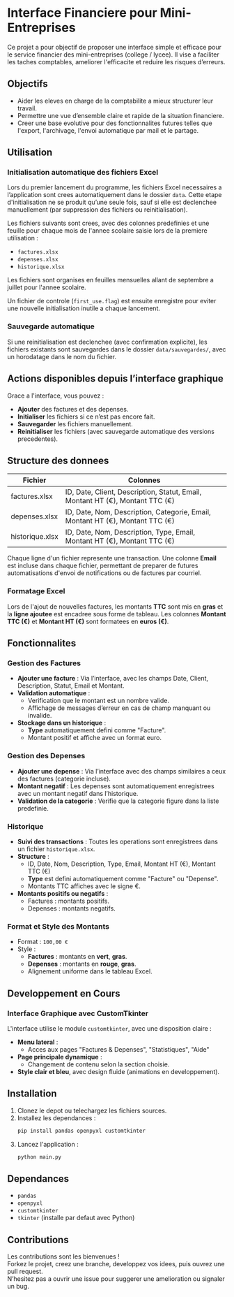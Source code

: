 # Interface Financiere pour Mini-Entreprises

Ce projet a pour objectif de proposer une interface simple et efficace pour le service financier des mini-entreprises (college / lycee). Il vise a faciliter les taches comptables, ameliorer l'efficacite et reduire les risques d’erreurs.

## Objectifs

- Aider les eleves en charge de la comptabilite a mieux structurer leur travail.
- Permettre une vue d’ensemble claire et rapide de la situation financiere.
- Creer une base evolutive pour des fonctionnalites futures telles que l'export, l'archivage, l'envoi automatique par mail et le partage.

## Utilisation

### Initialisation automatique des fichiers Excel

Lors du premier lancement du programme, les fichiers Excel necessaires a l’application sont crees automatiquement dans le dossier `data`. Cette etape d'initialisation ne se produit qu’une seule fois, sauf si elle est declenchee manuellement (par suppression des fichiers ou reinitialisation).

Les fichiers suivants sont crees, avec des colonnes predefinies et une feuille pour chaque mois de l'annee scolaire saisie lors de la premiere utilisation :

- `factures.xlsx`
- `depenses.xlsx`
- `historique.xlsx`

Les fichiers sont organises en feuilles mensuelles allant de septembre a juillet pour l'annee scolaire.

Un fichier de controle (`first_use.flag`) est ensuite enregistre pour eviter une nouvelle initialisation inutile a chaque lancement.

### Sauvegarde automatique

Si une reinitialisation est declenchee (avec confirmation explicite), les fichiers existants sont sauvegardes dans le dossier `data/sauvegardes/`, avec un horodatage dans le nom du fichier.

## Actions disponibles depuis l’interface graphique

Grace a l'interface, vous pouvez :

- **Ajouter** des factures et des depenses.
- **Initialiser** les fichiers si ce n’est pas encore fait.
- **Sauvegarder** les fichiers manuellement.
- **Reinitialiser** les fichiers (avec sauvegarde automatique des versions precedentes).

## Structure des donnees

| Fichier           | Colonnes                                                                 |
|-------------------|--------------------------------------------------------------------------|
| factures.xlsx     | ID, Date, Client, Description, Statut, Email, Montant HT (€), Montant TTC (€) |
| depenses.xlsx     | ID, Date, Nom, Description, Categorie, Email, Montant HT (€), Montant TTC (€) |
| historique.xlsx   | ID, Date, Nom, Description, Type, Email, Montant HT (€), Montant TTC (€)   |

Chaque ligne d'un fichier represente une transaction. Une colonne **Email** est incluse dans chaque fichier, permettant de preparer de futures automatisations d'envoi de notifications ou de factures par courriel.

### Formatage Excel

Lors de l'ajout de nouvelles factures, les montants **TTC** sont mis en **gras** et la **ligne ajoutee** est encadree sous forme de tableau. Les colonnes **Montant TTC (€)** et **Montant HT (€)** sont formatees en **euros (€)**.

## Fonctionnalites

### Gestion des Factures

- **Ajouter une facture** : Via l’interface, avec les champs Date, Client, Description, Statut, Email et Montant.
- **Validation automatique** :
  - Verification que le montant est un nombre valide.
  - Affichage de messages d’erreur en cas de champ manquant ou invalide.
- **Stockage dans un historique** :
  - **Type** automatiquement defini comme "Facture".
  - Montant positif et affiche avec un format euro.

### Gestion des Depenses

- **Ajouter une depense** : Via l’interface avec des champs similaires a ceux des factures (categorie incluse).
- **Montant negatif** : Les depenses sont automatiquement enregistrees avec un montant negatif dans l’historique.
- **Validation de la categorie** : Verifie que la categorie figure dans la liste predefinie.

### Historique

- **Suivi des transactions** : Toutes les operations sont enregistrees dans un fichier `historique.xlsx`.
- **Structure** :
  - ID, Date, Nom, Description, Type, Email, Montant HT (€), Montant TTC (€)
  - **Type** est defini automatiquement comme "Facture" ou "Depense".
  - Montants TTC affiches avec le signe €.
- **Montants positifs ou negatifs** :
  - Factures : montants positifs.
  - Depenses : montants negatifs.

### Format et Style des Montants

- Format : `100,00 €`
- Style :
  - **Factures** : montants en **vert**, **gras**.
  - **Depenses** : montants en **rouge**, **gras**.
  - Alignement uniforme dans le tableau Excel.

## Developpement en Cours

### Interface Graphique avec CustomTkinter

L'interface utilise le module `customtkinter`, avec une disposition claire :

- **Menu lateral** :
  - Acces aux pages "Factures & Depenses", "Statistiques", "Aide"
- **Page principale dynamique** :
  - Changement de contenu selon la section choisie.
- **Style clair et bleu**, avec design fluide (animations en developpement).

## Installation

1. Clonez le depot ou telechargez les fichiers sources.
2. Installez les dependances :
   ```bash
   pip install pandas openpyxl customtkinter
   ```
3. Lancez l'application :
   ```bash
   python main.py
   ```

## Dependances

- `pandas`
- `openpyxl`
- `customtkinter`
- `tkinter` (installe par defaut avec Python)

## Contributions

Les contributions sont les bienvenues !  
Forkez le projet, creez une branche, developpez vos idees, puis ouvrez une pull request.  
N’hesitez pas a ouvrir une issue pour suggerer une amelioration ou signaler un bug.

